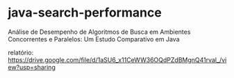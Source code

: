 # java-search-performance
Análise de Desempenho de Algoritmos de Busca em Ambientes Concorrentes e Paralelos: Um Estudo Comparativo em Java

relatório: https://drive.google.com/file/d/1aSU6_x11CeWW36OQdPZdBMgnQ41rval_/view?usp=sharing
